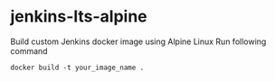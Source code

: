 # jenkins-lts-alpine

Build custom Jenkins docker image using Alpine Linux
Run following command

```
docker build -t your_image_name .
```
